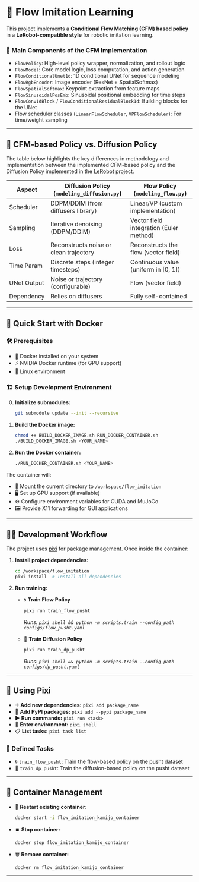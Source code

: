 # 🤖 Flow Imitation Learning

This project implements a **Conditional Flow Matching (CFM) based policy** in a **LeRobot-compatible style** for robotic imitation learning.

### 🧩 Main Components of the CFM Implementation
- `FlowPolicy`: High-level policy wrapper, normalization, and rollout logic
- `FlowModel`: Core model logic, loss computation, and action generation
- `FlowConditionalUnet1d`: 1D conditional UNet for sequence modeling
- `FlowRgbEncoder`: Image encoder (ResNet + SpatialSoftmax)
- `FlowSpatialSoftmax`: Keypoint extraction from feature maps
- `FlowSinusoidalPosEmb`: Sinusoidal positional embedding for time steps
- `FlowConv1dBlock` / `FlowConditionalResidualBlock1d`: Building blocks for the UNet
- Flow scheduler classes (`LinearFlowScheduler`, `VPFlowScheduler`): For time/weight sampling

---

## 🔎 CFM-based Policy vs. Diffusion Policy

The table below highlights the key differences in methodology and implementation between the implemented CFM-based policy and the Diffusion Policy implemented in the [LeRobot](https://github.com/huggingface/lerobot) project.

| Aspect         | Diffusion Policy (`modeling_diffusion.py`)         | Flow Policy (`modeling_flow.py`)                |
|---------------|-----------------------------------------------------|-------------------------------------------------|
| Scheduler     | DDPM/DDIM (from diffusers library)                  | Linear/VP (custom implementation)               |
| Sampling      | Iterative denoising (DDPM/DDIM)                     | Vector field integration (Euler method)         |
| Loss          | Reconstructs noise or clean trajectory              | Reconstructs the flow (vector field)            |
| Time Param    | Discrete steps (integer timesteps)                  | Continuous value (uniform in [0, 1])            |
| UNet Output   | Noise or trajectory (configurable)                  | Flow (vector field)                             |
| Dependency    | Relies on diffusers                                 | Fully self-contained                            |

---

## 🚀 Quick Start with Docker

### 🛠️ Prerequisites
- 🐳 Docker installed on your system
- ⚡ NVIDIA Docker runtime (for GPU support)
- 🐧 Linux environment

### 🏗️ Setup Development Environment

0. **Initialize submodules:**
   ```bash
   git submodule update --init --recursive
   ```

1. **Build the Docker image:**
   ```bash
   chmod +x BUILD_DOCKER_IMAGE.sh RUN_DOCKER_CONTAINER.sh
   ./BUILD_DOCKER_IMAGE.sh <YOUR_NAME>
   ```

2. **Run the Docker container:**
   ```bash
   ./RUN_DOCKER_CONTAINER.sh <YOUR_NAME>
   ```

The container will:
- 📂 Mount the current directory to `/workspace/flow_imitation`
- 🖥️ Set up GPU support (if available)
- ⚙️ Configure environment variables for CUDA and MuJoCo
- 🖼️ Provide X11 forwarding for GUI applications

---

## 🧑‍💻 Development Workflow

The project uses [pixi](https://pixi.sh/) for package management. Once inside the container:

1. **Install project dependencies:**
   ```bash
   cd /workspace/flow_imitation
   pixi install  # Install all dependencies
   ```

2. **Run training:**

   - 🌀 **Train Flow Policy**
     ```bash
     pixi run train_flow_pusht
     ```
     _Runs: `pixi shell && python -m scripts.train --config_path configs/flow_pusht.yaml`_ 

   - 💨 **Train Diffusion Policy**
     ```bash
     pixi run train_dp_pusht
     ```
     _Runs: `pixi shell && python -m scripts.train --config_path configs/dp_pusht.yaml`_ 

---

## 🧰 Using Pixi

- ➕ **Add new dependencies:** `pixi add package_name`
- 🐍 **Add PyPI packages:** `pixi add --pypi package_name`
- ▶️ **Run commands:** `pixi run <task>`
- 🐚 **Enter environment:** `pixi shell`
- 📋 **List tasks:** `pixi task list`

### 🎯 Defined Tasks

- 🌀 `train_flow_pusht`: Train the flow-based policy on the pusht dataset
- 💨 `train_dp_pusht`: Train the diffusion-based policy on the pusht dataset

---

## 🐳 Container Management

- 🔄 **Restart existing container:**
  ```bash
  docker start -i flow_imitation_kamijo_container
  ```

- ⏹️ **Stop container:**
  ```bash
  docker stop flow_imitation_kamijo_container
  ```

- 🗑️ **Remove container:**
  ```bash
  docker rm flow_imitation_kamijo_container
  ```

---